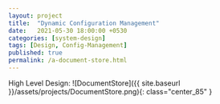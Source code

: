 ```yaml
---
layout: project
title:  "Dynamic Configuration Management"
date:   2021-05-30 18:00:00 +0530
categories: [system-design]
tags: [Design, Config-Management]
published: true
permalink: /a-document-store.html
---
```


High Level Design:
![DocumentStore]({{ site.baseurl }}/assets/projects/DocumentStore.png){: class="center_85" }
